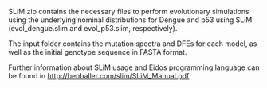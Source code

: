 SLiM.zip contains the necessary files to perform evolutionary simulations using the underlying nominal distributions for Dengue and p53 using SLiM (evol_dengue.slim and evol_p53.slim, respectively).

The input folder contains the mutation spectra and DFEs for each model, as well as the initial genotype sequence in FASTA format.

Further information about SLiM usage and Eidos programming language can be found in http://benhaller.com/slim/SLiM_Manual.pdf
